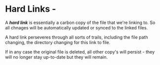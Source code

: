 # Hard Links -

A ***hard link*** is essentially a carbon copy of the file that we're linking to.
So all chnages will be automatically updated or synced to the linked files.

A hard link perseveres through all sorts of trails, including the file path changing,
the directory changing for this link to file.

If in any case the original file is deleted, all other copy's will persist - they
will no longer stay up-to-date but they will remain.
